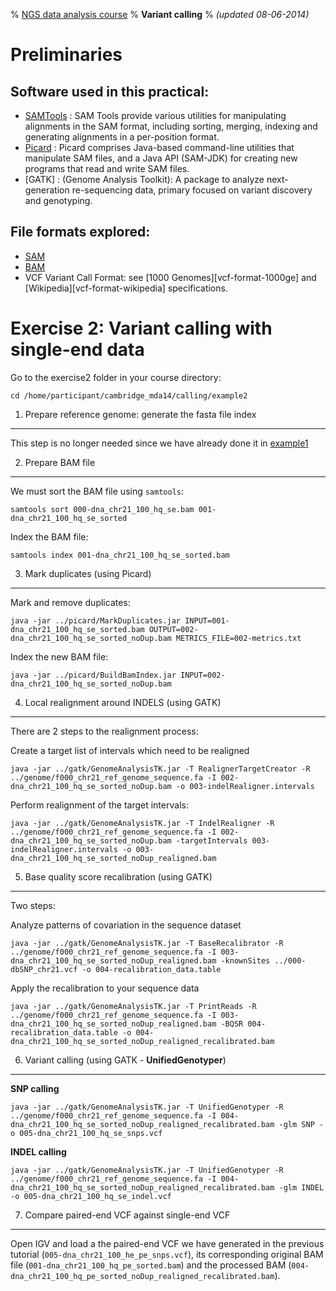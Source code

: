 % [NGS data analysis course](http://ngscourse.github.io/)
% __Variant calling__
% _(updated 08-06-2014)_

<!-- COMMON LINKS HERE -->

[SAMTools]: http://samtools.sourceforge.net/ "samtools"
[Picard]: http://picard.sourceforge.net/ "Picard"
[gatk-site]: http://www.broadinstitute.org/gatk/ "GATK"

Preliminaries
================================================================================

Software used in this practical:
--------------------------------

- [SAMTools] : SAM Tools provide various utilities for manipulating alignments in the SAM format, including sorting, merging, indexing and generating alignments in a per-position format.
- [Picard] : Picard comprises Java-based command-line utilities that manipulate SAM files, and a Java API (SAM-JDK) for creating new programs that read and write SAM files.
- [GATK] : (Genome Analysis Toolkit): A package to analyze next-generation re-sequencing data, primary focused on variant discovery and genotyping.


File formats explored:
----------------------

- [SAM](http://samtools.sourceforge.net/SAMv1.pdf)
- [BAM](http://www.broadinstitute.org/igv/bam)
- VCF Variant Call Format: see [1000 Genomes][vcf-format-1000ge] and [Wikipedia][vcf-format-wikipedia] specifications.


Exercise 2: Variant calling with single-end data
================================================================================

Go to the exercise2 folder in your course directory: 

    cd /home/participant/cambridge_mda14/calling/example2


1. Prepare reference genome: generate the fasta file index
--------------------------------------------------------------------------------

This step is no longer needed since we have already done it in [example1](http://ngs-course.github.io/Course_Materials/variant_calling/tutorial/010_example.html)

2. Prepare BAM file
--------------------------------------------------------------------------------

We must sort the BAM file using ``samtools``:

    samtools sort 000-dna_chr21_100_hq_se.bam 001-dna_chr21_100_hq_se_sorted

Index the BAM file:

    samtools index 001-dna_chr21_100_hq_se_sorted.bam


3. Mark duplicates (using Picard)
--------------------------------------------------------------------------------

Mark and remove duplicates:

    java -jar ../picard/MarkDuplicates.jar INPUT=001-dna_chr21_100_hq_se_sorted.bam OUTPUT=002-dna_chr21_100_hq_se_sorted_noDup.bam METRICS_FILE=002-metrics.txt

Index the new BAM file:

    java -jar ../picard/BuildBamIndex.jar INPUT=002-dna_chr21_100_hq_se_sorted_noDup.bam


4. Local realignment around INDELS (using GATK)
--------------------------------------------------------------------------------

There are 2 steps to the realignment process:

Create a target list of intervals which need to be realigned
  
    java -jar ../gatk/GenomeAnalysisTK.jar -T RealignerTargetCreator -R ../genome/f000_chr21_ref_genome_sequence.fa -I 002-dna_chr21_100_hq_se_sorted_noDup.bam -o 003-indelRealigner.intervals

Perform realignment of the target intervals:

    java -jar ../gatk/GenomeAnalysisTK.jar -T IndelRealigner -R ../genome/f000_chr21_ref_genome_sequence.fa -I 002-dna_chr21_100_hq_se_sorted_noDup.bam -targetIntervals 003-indelRealigner.intervals -o 003-dna_chr21_100_hq_se_sorted_noDup_realigned.bam


5. Base quality score recalibration (using GATK)
--------------------------------------------------------------------------------

Two steps:

Analyze patterns of covariation in the sequence dataset

    java -jar ../gatk/GenomeAnalysisTK.jar -T BaseRecalibrator -R ../genome/f000_chr21_ref_genome_sequence.fa -I 003-dna_chr21_100_hq_se_sorted_noDup_realigned.bam -knownSites ../000-dbSNP_chr21.vcf -o 004-recalibration_data.table

Apply the recalibration to your sequence data

    java -jar ../gatk/GenomeAnalysisTK.jar -T PrintReads -R ../genome/f000_chr21_ref_genome_sequence.fa -I 003-dna_chr21_100_hq_se_sorted_noDup_realigned.bam -BQSR 004-recalibration_data.table -o 004-dna_chr21_100_hq_se_sorted_noDup_realigned_recalibrated.bam


6. Variant calling (using GATK - **UnifiedGenotyper**)
--------------------------------------------------------------------------------

**SNP calling**

    java -jar ../gatk/GenomeAnalysisTK.jar -T UnifiedGenotyper -R ../genome/f000_chr21_ref_genome_sequence.fa -I 004-dna_chr21_100_hq_se_sorted_noDup_realigned_recalibrated.bam -glm SNP -o 005-dna_chr21_100_hq_se_snps.vcf

**INDEL calling**

    java -jar ../gatk/GenomeAnalysisTK.jar -T UnifiedGenotyper -R ../genome/f000_chr21_ref_genome_sequence.fa -I 004-dna_chr21_100_hq_se_sorted_noDup_realigned_recalibrated.bam -glm INDEL -o 005-dna_chr21_100_hq_se_indel.vcf


7. Compare paired-end VCF against single-end VCF
--------------------------------------------------------------------------------

Open IGV and load a the paired-end VCF we have generated in the previous tutorial (``005-dna_chr21_100_he_pe_snps.vcf``), its corresponding original BAM file (``001-dna_chr21_100_hq_pe_sorted.bam``) and the processed BAM (``004-dna_chr21_100_hq_pe_sorted_noDup_realigned_recalibrated.bam``).




